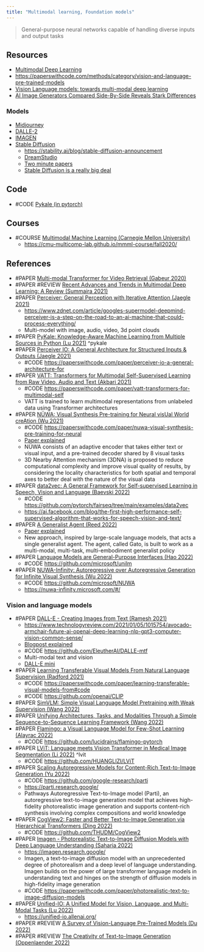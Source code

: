 ```yaml
---
title: "Multimodal learning, Foundation models"
---
```


> General-purpose neural networks capable of handling diverse inputs and output tasks

## Resources
- [Multimodal Deep Learning](https://multimodal-dl.mpi-inf.mpg.de/)
- https://paperswithcode.com/methods/category/vision-and-language-pre-trained-models
- [Vision Language models: towards multi-modal deep learning](https://theaisummer.com/vision-language-models/)
- [AI Image Generators Compared Side-By-Side Reveals Stark Differences](https://petapixel.com/2022/08/22/ai-image-generators-compared-side-by-side-reveals-stark-differences/)

### Models
- [Midjourney](https://www.midjourney.com/home/)
- [DALLE-2](https://openai.com/dall-e-2/)
- [IMAGEN](https://imagen.research.google/)
- [Stable Diffusion](https://github.com/CompVis/stable-diffusion)
	- https://stability.ai/blog/stable-diffusion-announcement
	- [DreamStudio](https://beta.dreamstudio.ai) 
	- [Two minute papers](https://www.youtube.com/watch?v=nVhmFski3vg)
	- [Stable Diffusion is a really big deal](https://simonwillison.net/2022/Aug/29/stable-diffusion/)


## Code
- #CODE [Pykale (in pytorch)](https://github.com/pykale/pykale)

## Courses
- #COURSE [Multimodal Machine Learning (Carnegie Mellon University)](https://www.youtube.com/watch?v=VIq5r7mCAyw&list=PL-Fhd_vrvisNup9YQs_TdLW7DQz-lda0G)
	- https://cmu-multicomp-lab.github.io/mmml-course/fall2020/


## References
- #PAPER [Multi-modal Transformer for Video Retrieval (Gabeur 2020)](https://arxiv.org/abs/2007.10639)
- #PAPER #REVIEW [Recent Advances and Trends in Multimodal Deep Learning: A Review (Summaira 2021)](https://arxiv.org/abs/2105.11087)
- #PAPER [Perceiver: General Perception with Iterative Attention (Jaegle 2021)](https://arxiv.org/abs/2103.03206)
	- https://www.zdnet.com/article/googles-supermodel-deepmind-perceiver-is-a-step-on-the-road-to-an-ai-machine-that-could-process-everything/
	- Multi-model with image, audio, video, 3d point clouds
- #PAPER [PyKale: Knowledge-Aware Machine Learning from Multiple Sources in Python (Lu 2021)](https://arxiv.org/abs/2106.09756v1) ^pykale
- #PAPER [Perceiver IO: A General Architecture for Structured Inputs & Outputs (Jaegle 2021)](https://arxiv.org/abs/2107.14795v2)
	- #CODE https://paperswithcode.com/paper/perceiver-io-a-general-architecture-for
- #PAPER [VATT: Transformers for Multimodal Self-Supervised Learning from Raw Video, Audio and Text (Akbari 2021)](https://arxiv.org/abs/2104.11178v2)
	- #CODE https://paperswithcode.com/paper/vatt-transformers-for-multimodal-self
	- VATT is trained to learn multimodal representations from unlabeled data using Transformer architectures
- #PAPER [NÜWA: Visual Synthesis Pre-training for Neural visUal World creAtion (Wu 2021)](https://arxiv.org/abs/2111.12417v1)
	- #CODE https://paperswithcode.com/paper/nuwa-visual-synthesis-pre-training-for-neural
	- [Paper explained](https://www.youtube.com/watch?v=InhMx1h0N40&list=WL&index=50)
	- NÜWA consists of an adaptive encoder that takes either text or visual input, and a pre-trained decoder shared by 8 visual tasks
	- 3D Nearby Attention mechanism (3DNA) is proposed to reduce computational complexity and improve visual quality of results, by considering the locality characteristics for both spatial and temporal axes to better deal with the nature of the visual data
- #PAPER [data2vec: A General Framework for Self-supervised Learning in Speech, Vision and Language (Baevski 2022)](https://arxiv.org/abs/2202.03555)
	- #CODE https://github.com/pytorch/fairseq/tree/main/examples/data2vec
	- https://ai.facebook.com/blog/the-first-high-performance-self-supervised-algorithm-that-works-for-speech-vision-and-text/
- #PAPER [A Generalist Agent (Reed 2022)](https://arxiv.org/abs/2205.06175v1)
	- [Paper explained](https://www.youtube.com/watch?v=wSQJZHfAg18)
	- New approach, inspired by large-scale language models, that acts a single generalist agent. The agent, called Gato, is built to work as a multi-modal, multi-task, multi-embodiment generalist policy
- #PAPER [Language Models are General-Purpose Interfaces (Hao 2022)](https://arxiv.org/pdf/2206.06336v1)
	- #CODE https://github.com/microsoft/unilm
- #PAPER [NUWA-Infinity: Autoregressive over Autoregressive Generation for Infinite Visual Synthesis (Wu 2022)](https://arxiv.org/pdf/2207.09814)
	- #CODE https://github.com/microsoft/NUWA
	- https://nuwa-infinity.microsoft.com/#/

### Vision and language models
- #PAPER [DALL-E - Creating Images from Text (Ramesh 2021)](https://openai.com/blog/dall-e/)
	- https://www.technologyreview.com/2021/01/05/1015754/avocado-armchair-future-ai-openai-deep-learning-nlp-gpt3-computer-vision-common-sense/
	- [Blogpost explained](https://www.youtube.com/watch?v=j4xgkjWlfL4)
	- #CODE https://github.com/EleutherAI/DALLE-mtf
	- Multi-modal text and vision
	- [DALL-E mini](https://wandb.ai/dalle-mini/dalle-mini/reports/DALL-E-mini--Vmlldzo4NjIxODA)
- #PAPER [Learning Transferable Visual Models From Natural Language Supervision (Radford 2021)](https://arxiv.org/pdf/2103.00020v1)            
	- #CODE https://paperswithcode.com/paper/learning-transferable-visual-models-from#code
	- #CODE https://github.com/openai/CLIP
- #PAPER [SimVLM: Simple Visual Language Model Pretraining with Weak Supervision (Wang 2022)](https://arxiv.org/pdf/2108.10904v2)            
- #PAPER [Unifying Architectures, Tasks, and Modalities Through a Simple Sequence-to-Sequence Learning Framework (Wang 2022)](https://arxiv.org/pdf/2202.03052v1)            
- #PAPER [Flamingo: a Visual Language Model for Few-Shot Learning (Alayrac 2022)](https://arxiv.org/abs/2204.14198v1)
	- #CODE https://github.com/lucidrains/flamingo-pytorch
- #PAPER [LViT: Language meets Vision Transformer in Medical Image Segmentation (Li 2022)](https://arxiv.org/abs/2206.14718v1) ^lvit
	- #CODE https://github.com/HUANGLIZI/LViT
- #PAPER [Scaling Autoregressive Models for Content-Rich Text-to-Image Generation (Yu 2022)](https://arxiv.org/pdf/2206.10789v1)
	- #CODE https://github.com/google-research/parti
	- https://parti.research.google/
	- Pathways Autoregressive Text-to-Image model (Parti), an autoregressive text-to-image generation model that achieves high-fidelity photorealistic image generation and supports content-rich synthesis involving complex compositions and world knowledge
- #PAPER [CogView2: Faster and Better Text-to-Image Generation via Hierarchical Transformers (Ding 2022)](https://arxiv.org/pdf/2204.14217)
	- #CODE https://github.com/THUDM/CogView2
- #PAPER [Imagen - Photorealistic Text-to-Image Diffusion Models with Deep Language Understanding (Saharia 2022)](https://arxiv.org/pdf/2205.11487v1)            
	- https://imagen.research.google/
	- Imagen, a text-to-image diffusion model with an unprecedented degree of photorealism and a deep level of language understanding. Imagen builds on the power of large transformer language models in understanding text and hinges on the strength of diffusion models in high-fidelity image generation
	- #CODE https://paperswithcode.com/paper/photorealistic-text-to-image-diffusion-models
- #PAPER [Unified-IO: A Unified Model for Vision, Language, and Multi-Modal Tasks (Lu 2022)](https://arxiv.org/pdf/2206.08916)
	- https://unified-io.allenai.org/
- #PAPER #REVIEW [A Survey of Vision-Language Pre-Trained Models (Du 2022)](https://arxiv.org/pdf/2202.10936)            
- #PAPER #REVIEW [The Creativity of Text-to-Image Generation (Oppenlaender 2022)](https://arxiv.org/pdf/2206.02904)